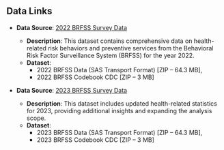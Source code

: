 ## Data Links


- **Data Source**: [2022 BRFSS Survey Data](https://www.cdc.gov/brfss/annual_data/annual_2022.html)
  - **Description**: This dataset contains comprehensive data on health-related risk behaviors and preventive services from the Behavioral Risk Factor Surveillance System (BRFSS) for the year 2022.
  - **Dataset**: 
    - 2022 BRFSS Data (SAS Transport Format) [ZIP – 64.3 MB], 
    - 2022 BRFSS Codebook CDC [ZIP – 3 MB]


- **Data Source**: [2023 BRFSS Survey Data](https://www.cdc.gov/brfss/annual_data/annual_2023.html)
  - **Description**: This dataset includes updated health-related statistics for 2023, providing additional insights and expanding the analysis scope.
  - **Dataset**: 
    - 2023 BRFSS Data (SAS Transport Format) [ZIP – 64.3 MB], 
    - 2023 BRFSS Codebook CDC [ZIP – 3 MB]


